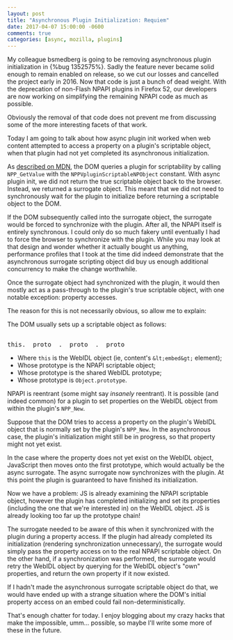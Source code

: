 ```yaml
---
layout: post
title: "Asynchronous Plugin Initialization: Requiem"
date: 2017-04-07 15:00:00 -0600
comments: true
categories: [async, mozilla, plugins]
---
```

My colleague bsmedberg is going to be removing asynchronous plugin 
initialization in {%bug 1352575%}. Sadly the feature never became solid enough 
to remain enabled on release, so we cut our losses and cancelled the project 
early in 2016. Now that code is just a bunch of dead weight. With the 
deprecation of non-Flash NPAPI plugins in Firefox 52, our developers are now 
working on simplifying the remaining NPAPI code as much as possible.

Obviously the removal of that code does not prevent me from discussing some of 
the more interesting facets of that work.

Today I am going to talk about how async plugin init worked when web content 
attempted to access a property on a plugin's scriptable object, when that 
plugin had not yet completed its asynchronous initialization.

As [described on MDN](https://developer.mozilla.org/en-US/docs/Plugins/Guide/Scripting_plugins), 
the DOM queries a plugin for scriptability by calling `NPP_GetValue` with the 
`NPPVpluginScriptableNPObject` constant. With async plugin init, we did not 
return the true scriptable object back to the browser. Instead, we returned 
a surrogate object. This meant that we did not need to synchronously wait for 
the plugin to initialize before returning a scriptable object to the DOM.

If the DOM subsequently called into the surrogate object, the surrogate would 
be forced to synchronize with the plugin. After all, the NPAPI itself is 
entirely synchronous. I could only do so much fakery until eventually I had 
to force the browser to synchronize with the plugin. While you may look at that 
design and wonder whether it actually bought us anything, performance profiles 
that I took at the time did indeed demonstrate that the asynchronous surrogate 
scripting object did buy us enough additional concurrency to make the change 
worthwhile.

Once the surrogate object had synchronized with the plugin, it would then mostly 
act as a pass-through to the plugin's true scriptable object, with one notable
exception: property accesses.

The reason for this is not necessarily obvious, so allow me to explain:

The DOM usually sets up a scriptable object as follows:

<pre><samp>
this.__proto__.__proto__.__proto__
</samp></pre>
* Where `this` is the WebIDL object (ie, content's `&lt;embed&gt;` element);
* Whose prototype is the NPAPI scriptable object;
* Whose prototype is the shared WebIDL prototype;
* Whose prototype is `Object.prototype`.

NPAPI is reentrant (some might say *insanely* reentrant). It is possible (and 
indeed common) for a plugin to set properties on the WebIDL object from within 
the plugin's `NPP_New`.

Suppose that the DOM tries to access a property on the plugin's WebIDL object
that is normally set by the plugin's `NPP_New`. In the asynchronous case, the 
plugin's initialization might still be in progress, so that property might not 
yet exist.

In the case where the property does not yet exist on the WebIDL object, JavaScript 
then moves onto the first prototype, which would actually be the async surrogate. 
The async surrogate now synchronizes with the plugin. At this point the plugin is 
guaranteed to have finished its initialization.

Now we have a problem: JS is already examining the NPAPI scriptable object, 
however the plugin has completed initializing and set its properties (including 
the one that we're interested in) on the WebIDL object. JS is already looking too 
far up the prototype chain!

The surrogate needed to be aware of this when it synchronized with the plugin 
during a property access. If the plugin had already completed its initialization 
(rendering synchronization unnecessary), the surrogate would simply pass the 
property access on to the real NPAPI scriptable object. On the other hand, if a 
synchronization was performed, the surrogate would retry the WebIDL object by 
querying for the WebIDL object's "own" properties, and return the own property
if it now existed.

If I hadn't made the asynchronous surrogate scriptable object do that, we would 
have ended up with a strange situation where the DOM's initial property access 
on an embed could fail non-deterministically.

That's enough chatter for today. I enjoy blogging about my crazy hacks that make 
the impossible, umm... possible, so maybe I'll write some more of these in the 
future.
